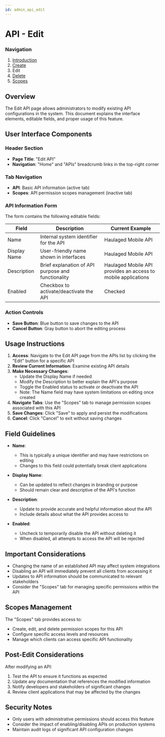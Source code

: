 ```yaml
---
id: admin_api_edit
---
```


# API - Edit

### Navigation
1. [Introduction](APIs.md)
2. [Create](APICreate.md)
3. Edit
4. [Delete](APIDelete.md)
4. [Scopes](APIScopeManage.md)

## Overview
The Edit API page allows administrators to modify existing API configurations in the system. This document explains the interface elements, editable fields, and proper usage of this feature.

## User Interface Components

### Header Section
- **Page Title**: "Edit API"
- **Navigation**: "Home" and "APIs" breadcrumb links in the top-right corner

### Tab Navigation
- **API**: Basic API information (active tab)
- **Scopes**: API permission scopes management (inactive tab)

### API Information Form
The form contains the following editable fields:

| Field | Description | Current Example |
|-------|-------------|-----------------|
| Name | Internal system identifier for the API | Haulaged Mobile API |
| Display Name | User-friendly name shown in interfaces | Haulaged Mobile API |
| Description | Brief explanation of API purpose and functionality | Haulaged Mobile API provides an access to mobile applications |
| Enabled | Checkbox to activate/deactivate the API | Checked |

### Action Controls
- **Save Button**: Blue button to save changes to the API
- **Cancel Button**: Gray button to abort the editing process

## Usage Instructions

1. **Access**: Navigate to the Edit API page from the APIs list by clicking the "Edit" button for a specific API
2. **Review Current Information**: Examine existing API details
3. **Make Necessary Changes**:
   - Update the Display Name if needed
   - Modify the Description to better explain the API's purpose
   - Toggle the Enabled status to activate or deactivate the API
   - Note: The Name field may have system limitations on editing once created
4. **Navigate Tabs**: Use the "Scopes" tab to manage permission scopes associated with this API
5. **Save Changes**: Click "Save" to apply and persist the modifications
6. **Cancel**: Click "Cancel" to exit without saving changes

## Field Guidelines

- **Name**: 
  - This is typically a unique identifier and may have restrictions on editing
  - Changes to this field could potentially break client applications
  
- **Display Name**:
  - Can be updated to reflect changes in branding or purpose
  - Should remain clear and descriptive of the API's function
  
- **Description**:
  - Update to provide accurate and helpful information about the API
  - Include details about what the API provides access to
  
- **Enabled**:
  - Uncheck to temporarily disable the API without deleting it
  - When disabled, all attempts to access the API will be rejected

## Important Considerations

- Changing the name of an established API may affect system integrations
- Disabling an API will immediately prevent all clients from accessing it
- Updates to API information should be communicated to relevant stakeholders
- Consider the "Scopes" tab for managing specific permissions within the API

## Scopes Management

The "Scopes" tab provides access to:
- Create, edit, and delete permission scopes for this API
- Configure specific access levels and resources
- Manage which clients can access specific API functionality

## Post-Edit Considerations

After modifying an API:
1. Test the API to ensure it functions as expected
2. Update any documentation that references the modified information
3. Notify developers and stakeholders of significant changes
4. Review client applications that may be affected by the changes

## Security Notes

- Only users with administrative permissions should access this feature
- Consider the impact of enabling/disabling APIs on production systems
- Maintain audit logs of significant API configuration changes